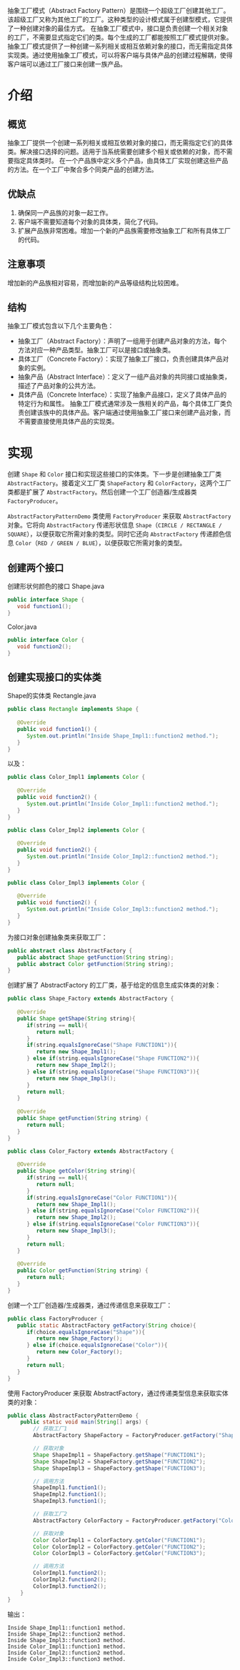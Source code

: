 抽象工厂模式（Abstract Factory Pattern）是围绕一个超级工厂创建其他工厂。该超级工厂又称为其他工厂的工厂。这种类型的设计模式属于创建型模式，它提供了一种创建对象的最佳方式。
在抽象工厂模式中，接口是负责创建一个相关对象的工厂，不需要显式指定它们的类。每个生成的工厂都能按照工厂模式提供对象。
抽象工厂模式提供了一种创建一系列相关或相互依赖对象的接口，而无需指定具体实现类。通过使用抽象工厂模式，可以将客户端与具体产品的创建过程解耦，使得客户端可以通过工厂接口来创建一族产品。
# 介绍
## 概览
抽象工厂提供一个创建一系列相关或相互依赖对象的接口，而无需指定它们的具体类。解决接口选择的问题。适用于当系统需要创建多个相关或依赖的对象，而不需要指定具体类时。
在一个产品族中定义多个产品，由具体工厂实现创建这些产品的方法。在一个工厂中聚合多个同类产品的创建方法。

## 优缺点
1. 确保同一产品族的对象一起工作。
2. 客户端不需要知道每个对象的具体类，简化了代码。
3. 扩展产品族非常困难。增加一个新的产品族需要修改抽象工厂和所有具体工厂的代码。
## 注意事项
增加新的产品族相对容易，而增加新的产品等级结构比较困难。

## 结构
抽象工厂模式包含以下几个主要角色：
- 抽象工厂（Abstract Factory）：声明了一组用于创建产品对象的方法，每个方法对应一种产品类型。抽象工厂可以是接口或抽象类。
- 具体工厂（Concrete Factory）：实现了抽象工厂接口，负责创建具体产品对象的实例。
- 抽象产品（Abstract Interface）：定义了一组产品对象的共同接口或抽象类，描述了产品对象的公共方法。
- 具体产品（Concrete Interface）：实现了抽象产品接口，定义了具体产品的特定行为和属性。
抽象工厂模式通常涉及一族相关的产品，每个具体工厂类负责创建该族中的具体产品。客户端通过使用抽象工厂接口来创建产品对象，而不需要直接使用具体产品的实现类。

# 实现
创建 `Shape` 和 `Color` 接口和实现这些接口的实体类。下一步是创建抽象工厂类 `AbstractFactory`。接着定义工厂类 `ShapeFactory` 和 `ColorFactory`，这两个工厂类都是扩展了 `AbstractFactory`。然后创建一个工厂创造器/生成器类 `FactoryProducer`。

`AbstractFactoryPatternDemo` 类使用 `FactoryProducer` 来获取 `AbstractFactory` 对象。它将向 `AbstractFactory` 传递形状信息 `Shape`（`CIRCLE / RECTANGLE / SQUARE`），以便获取它所需对象的类型。同时它还向 `AbstractFactory` 传递颜色信息 `Color`（`RED / GREEN / BLUE`），以便获取它所需对象的类型。

## 创建两个接口
创建形状何颜色的接口
Shape.java
```java
public interface Shape {
   void function1();
}
```
Color.java
```java
public interface Color {
   void function2();
}
```


## 创建实现接口的实体类
Shape的实体类
Rectangle.java
```java
public class Rectangle implements Shape {
 
   @Override
   public void function1() {
      System.out.println("Inside Shape_Impl1::function2 method.");
   }
}
```

以及：
```java
public class Color_Impl1 implements Color {
 
   @Override
   public void function2() {
      System.out.println("Inside Color_Impl1::function2 method.");
   }
}
```
```java
public class Color_Impl2 implements Color {
 
   @Override
   public void function2() {
      System.out.println("Inside Color_Impl2::function2 method.");
   }
}
```
```java
public class Color_Impl3 implements Color {
 
   @Override
   public void function2() {
      System.out.println("Inside Color_Impl3::function2 method.");
   }
}
```

为接口对象创建抽象类来获取工厂：
```java
public abstract class AbstractFactory {
   public abstract Shape getFunction(String string);
   public abstract Color getFunction(String string);
}
```

创建扩展了 AbstractFactory 的工厂类，基于给定的信息生成实体类的对象：
```java
public class Shape_Factory extends AbstractFactory {
    
   @Override
   public Shape getShape(String string){
      if(string == null){
         return null;
      }        
      if(string.equalsIgnoreCase("Shape FUNCTION1")){
         return new Shape_Impl1();
      } else if(string.equalsIgnoreCase("Shape FUNCTION2")){
         return new Shape_Impl2();
      } else if(string.equalsIgnoreCase("Shape FUNCTION3")){
         return new Shape_Impl3();
      }
      return null;
   }
   
   @Override
   public Shape getFunction(String string) {
      return null;
   }
}
```
```java
public class Color_Factory extends AbstractFactory {
    
   @Override
   public Shape getColor(String string){
      if(string == null){
         return null;
      }        
      if(string.equalsIgnoreCase("Color FUNCTION1")){
         return new Shape_Impl1();
      } else if(string.equalsIgnoreCase("Color FUNCTION2")){
         return new Shape_Impl2();
      } else if(string.equalsIgnoreCase("Color FUNCTION3")){
         return new Shape_Impl3();
      }
      return null;
   }
   
   @Override
   public Color getFunction(String string) {
      return null;
   }
}
```

创建一个工厂创造器/生成器类，通过传递信息来获取工厂：
```java
public class FactoryProducer {
   public static AbstractFactory getFactory(String choice){
      if(choice.equalsIgnoreCase("Shape")){
         return new Shape_Factory();
      } else if(choice.equalsIgnoreCase("Color")){
         return new Color_Factory();
      }
      return null;
   }
}
```

使用 FactoryProducer 来获取 AbstractFactory，通过传递类型信息来获取实体类的对象：
```java
public class AbstractFactoryPatternDemo {
    public static void main(String[] args) {
        // 获取工厂1
        AbstractFactory ShapeFactory = FactoryProducer.getFactory("Shape");

        // 获取对象
        Shape ShapeImpl1 = ShapeFactory.getShape("FUNCTION1");
        Shape ShapeImpl2 = ShapeFactory.getShape("FUNCTION2");
        Shape ShapeImpl3 = ShapeFactory.getShape("FUNCTION3");

        // 调用方法
        ShapeImpl1.function1();
        ShapeImpl2.function1();
        ShapeImpl3.function1();

        // 获取工厂2
        AbstractFactory ColorFactory = FactoryProducer.getFactory("Color");

        // 获取对象
        Color ColorImpl1 = ColorFactory.getColor("FUNCTION1");
        Color ColorImpl2 = ColorFactory.getColor("FUNCTION2");
        Color ColorImpl3 = ColorFactory.getColor("FUNCTION3");

        // 调用方法
        ColorImpl1.function2();
        ColorImpl2.function2();
        ColorImpl3.function2();
    }
}
```
输出：
```TEXT
Inside Shape_Impl1::function1 method.
Inside Shape_Impl2::function2 method.
Inside Shape_Impl3::function3 method.
Inside Color_Impl1::function1 method.
Inside Color_Impl2::function2 method.
Inside Color_Impl3::function3 method.
```